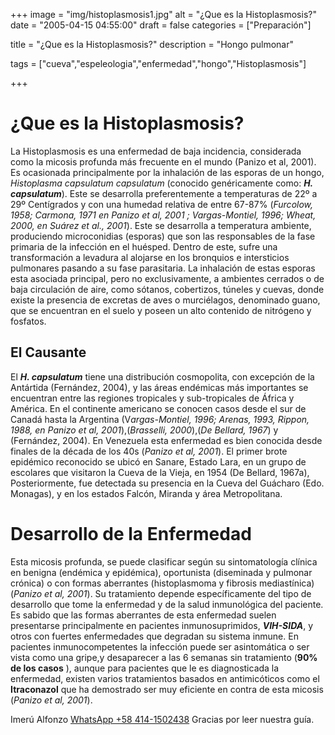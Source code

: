 +++
image = "img/histoplasmosis1.jpg" 
alt = "¿Que es la Histoplasmosis?" 
date = "2005-04-15 04:55:00"
draft = false 
categories = ["Preparación"]

title = "¿Que es la Histoplasmosis?" 
description = "Hongo pulmonar" 

tags = ["cueva","espeleologia","enfermedad","hongo","Histoplasmosis"]

+++
# ¿Que es la Histoplasmosis?

La Histoplasmosis es una enfermedad de baja incidencia, considerada como la micosis profunda más frecuente en el mundo (Panizo et al, 2001). Es ocasionada principalmente por la inhalación de las esporas de un hongo, *Histoplasma capsulatum capsulatum* (conocido genéricamente como: ***H. capsulatum***). Este se desarrolla preferentemente a temperaturas de 22º a 29º Centígrados y con una humedad relativa de entre 67-87% (*Furcolow, 1958; Carmona, 1971 en Panizo et al, 2001 ; Vargas-Montiel, 1996; Wheat, 2000, en Suárez et al., 2001*). Este se desarrolla a temperatura ambiente, produciendo microconidias (esporas) que son las responsables de la fase primaria de la infección en el huésped. Dentro de este, sufre una transformación a levadura al alojarse en los bronquios e intersticios pulmonares pasando a su fase parasitaria. La inhalación de estas esporas esta asociada principal, pero no exclusivamente, a ambientes cerrados o de baja circulación de aire, como sótanos, cobertizos, túneles y cuevas, donde existe la presencia de excretas de aves o murciélagos, denominado guano, que se encuentran en el suelo y poseen un alto contenido de nitrógeno y fosfatos. 

## El Causante

El ***H. capsulatum*** tiene una distribución cosmopolita, con excepción de la Antártida (Fernández, 2004), y las áreas endémicas más importantes se encuentran entre las regiones tropicales y sub-tropicales de África y América. En el continente americano se conocen casos desde el sur de Canadá hasta la Argentina (V*argas-Montiel, 1996; Arenas, 1993, Rippon, 1988, en Panizo et al, 2001*),(*Brasselli, 2000*),(*De Bellard, 1967*) y (Fernández, 2004). En Venezuela esta enfermedad es bien conocida desde finales de la década de los 40s (*Panizo et al, 2001*). El primer brote epidémico reconocido se ubicó en Sanare, Estado Lara, en un grupo de escolares que visitaron la Cueva de la Vieja, en 1954 (De Bellard, 1967a), Posteriormente, fue detectada su presencia en la Cueva del Guácharo (Edo. Monagas), y en los estados Falcón, Miranda y área Metropolitana. 

# Desarrollo de la Enfermedad

Esta micosis profunda, se puede clasificar según su sintomatología clínica en benigna (endémica y epidémica), oportunista (diseminada y pulmonar crónica) o con formas aberrantes (histoplasmoma y fibrosis mediastínica) (*Panizo et al, 2001*). Su tratamiento depende específicamente del tipo de desarrollo que tome la enfermedad y de la salud inmunológica del paciente. Es sabido que las formas aberrantes de esta enfermedad suelen presentarse principalmente en pacientes inmunosuprimidos, ***VIH-SIDA***, y otros con fuertes enfermedades que degradan su sistema inmune. En pacientes inmunocompetentes la infección puede ser asintomática o ser vista como una gripe,y desaparecer a las 6 semanas sin tratamiento (**90% de los casos** ), aunque para pacientes que le es diagnosticada la enfermedad, existen varios tratamientos basados en antimicóticos como el **Itraconazol** que ha demostrado ser muy eficiente en contra de esta micosis (*Panizo et al, 2001*). 

Imerú Alfonzo [WhatsApp +58 414-1502438](https://wa.me/584141502438)
Gracias por leer nuestra guía. 
